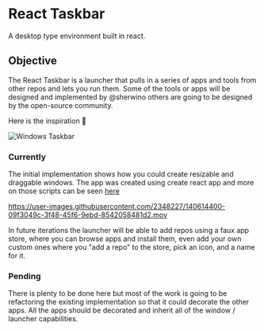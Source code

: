 # React Taskbar 

A desktop type environment built in react.

## Objective

The React Taskbar is a launcher that pulls in a series of apps and tools from other repos and lets you run them. Some of the tools or apps will be designed and implemented by @sherwino others are going to be designed by the open-source community. 

Here is the inspiration 😬

![Windows Taskbar](https://i.gyazo.com/4804e1584ad942efbe7dad29f89142e9.png)

### Currently

The initial implementation shows how you could create resizable and draggable windows. The app was created using create react app and more on those scripts can be seen [here](./docs/cra.md)

https://user-images.githubusercontent.com/2348227/140614400-09f3049c-3f48-45f6-9ebd-8542058481d2.mov


In future iterations the launcher will be able to add repos using a faux app store, where you can browse apps and install them, even add your own custom ones where you "add a repo" to the store, pick an icon, and a name for it.

### Pending

There is plenty to be done here but most of the work is going to be refactoring the existing implementation so that it could decorate the other apps. All the apps should be decorated and inherit all of the window / launcher capabilities.
